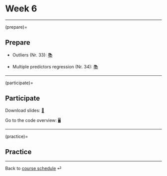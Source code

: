 # Week 6



---

(prepare)=
## Prepare

- Outliers (Nr. 33): [📚](https://openintro-ims.netlify.app/model-slr.html#outliers-in-regression)

- Multiple predictors regression (Nr. 34): [📚](https://openintro-ims.netlify.app/model-mlr.html#model-mlr)


---



(participate)=
## Participate

Download slides: [📑](https://drive.google.com/file/d/1-JPP0ZadpjrbCYcg2U_sJJAmGx7E4dVH/view?usp=sharing)

Go to the code overview: [🖥](../docs/code-overview.md)

---



(practice)=
## Practice




---

Back to [course schedule](../docs/course-schedule.md) ⏎

